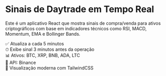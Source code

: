 # Sinais de Daytrade em Tempo Real

Este é um aplicativo React que mostra sinais de compra/venda para ativos criptográficos com base em indicadores técnicos como RSI, MACD, Momentum, EMA e Bollinger Bands.

✅ Atualiza a cada 5 minutos  
⏱ Exibe sinal 3 minutos antes da operação  
📊 Ativos: BTC, XRP, BNB, ADA, LTC  
📡 API: Binance  
🎯 Visualização moderna com TailwindCSS
